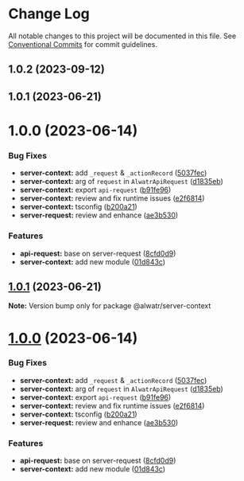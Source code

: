 # Change Log

All notable changes to this project will be documented in this file.
See [Conventional Commits](https://conventionalcommits.org) for commit guidelines.

## 1.0.2 (2023-09-12)

## 1.0.1 (2023-06-21)

# 1.0.0 (2023-06-14)

### Bug Fixes

* **server-context:** add `_request` & `_actionRecord` ([5037fec](https://github.com/AliMD/alwatr/commit/5037fecf68fc59727c7d66afdc2accce4d78f107))
* **server-context:** arg of `request` in `AlwatrApiRequest` ([d1835eb](https://github.com/AliMD/alwatr/commit/d1835eba2ac024d297b439721a57515eca798f32))
* **server-context:** export `api-request` ([b91fe96](https://github.com/AliMD/alwatr/commit/b91fe964a14e75aa0d544437e6aa4de1e990272d))
* **server-context:** review and fix runtime issues ([e2f6814](https://github.com/AliMD/alwatr/commit/e2f6814a0ad8d2da8f2b76a9c10706234364c3c9))
* **server-context:** tsconfig ([b200a21](https://github.com/AliMD/alwatr/commit/b200a2171fe68f04e7dd839c1746160281ff847b))
* **server-request:** review and enhance ([ae3b530](https://github.com/AliMD/alwatr/commit/ae3b5301da7a0de76ed1eafbeca62fa34695892f))

### Features

* **api-request:** base on server-request ([8cfd0d9](https://github.com/AliMD/alwatr/commit/8cfd0d971e9b06c3859db3bdaac3afb43ed996ab))
* **server-context:** add new module ([01d843c](https://github.com/AliMD/alwatr/commit/01d843c4fb6a363dedb6c1fa23d8fa5f87b50cef))

## [1.0.1](https://github.com/AliMD/alwatr/compare/v1.0.0...v1.0.1) (2023-06-21)

**Note:** Version bump only for package @alwatr/server-context

# [1.0.0](https://github.com/AliMD/alwatr/compare/v0.32.0...v1.0.0) (2023-06-14)

### Bug Fixes

- **server-context:** add `_request` & `_actionRecord` ([5037fec](https://github.com/AliMD/alwatr/commit/5037fecf68fc59727c7d66afdc2accce4d78f107))
- **server-context:** arg of `request` in `AlwatrApiRequest` ([d1835eb](https://github.com/AliMD/alwatr/commit/d1835eba2ac024d297b439721a57515eca798f32))
- **server-context:** export `api-request` ([b91fe96](https://github.com/AliMD/alwatr/commit/b91fe964a14e75aa0d544437e6aa4de1e990272d))
- **server-context:** review and fix runtime issues ([e2f6814](https://github.com/AliMD/alwatr/commit/e2f6814a0ad8d2da8f2b76a9c10706234364c3c9))
- **server-context:** tsconfig ([b200a21](https://github.com/AliMD/alwatr/commit/b200a2171fe68f04e7dd839c1746160281ff847b))
- **server-request:** review and enhance ([ae3b530](https://github.com/AliMD/alwatr/commit/ae3b5301da7a0de76ed1eafbeca62fa34695892f))

### Features

- **api-request:** base on server-request ([8cfd0d9](https://github.com/AliMD/alwatr/commit/8cfd0d971e9b06c3859db3bdaac3afb43ed996ab))
- **server-context:** add new module ([01d843c](https://github.com/AliMD/alwatr/commit/01d843c4fb6a363dedb6c1fa23d8fa5f87b50cef))
